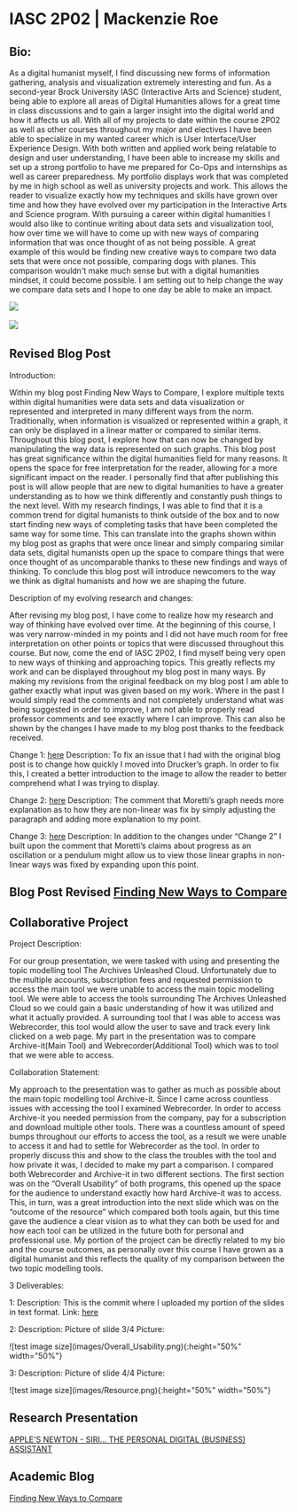 
# IASC 2P02 | Mackenzie Roe

## Bio:

As a digital humanist myself, I find discussing new forms of information gathering, analysis and visualization extremely interesting and fun. As a second-year Brock University  IASC (Interactive Arts and Science) student, being able to explore all areas of Digital Humanities allows for a great time in class discussions and to gain a larger insight into the digital world and how it affects us all. With all of my projects to date within the course 2P02 as well as other courses throughout my major and electives I have been able to specialize in my wanted career which is User Interface/User Experience Design. With both written and applied work being relatable to design and user understanding, I have been able to increase my skills and set up a strong portfolio to have me prepared for Co-Ops and internships as well as career preparedness. My portfolio displays work that was completed by me in high school as well as university projects and work. This allows the reader to visualize exactly how my techniques and skills have grown over time and how they have evolved over my participation in the Interactive Arts and Science program. With pursuing a career within digital humanities I would also like to continue writing about data sets and visualization tool, how over time we will have to come up with new ways of comparing information that was once thought of as not being possible. A great example of this would be finding new creative ways to compare two data sets that were once not possible, comparing dogs with planes. This comparison wouldn't make much sense but with a digital humanities mindset, it could become possible. I am setting out to help change the way we compare data sets and I hope to one day be able to make an impact.

![](images/digital-huge-manatees.jpg)


![](images/featured.jpg)

## Revised Blog Post 

Introduction:

Within my blog post Finding New Ways to Compare, I explore multiple texts within digital humanities were data sets and data visualization or represented and interpreted in many different ways from the norm. Traditionally, when information is visualized or represented within a graph, it can only be displayed in a linear matter or compared to similar items. Throughout this blog post, I explore how that can now be changed by manipulating the way data is represented on such graphs. This blog post has great significance within the digital humanities field for many reasons. It opens the space for free interpretation for the reader, allowing for a more significant impact on the reader. I personally find that after publishing this post is will allow people that are new to digital humanities to have a greater understanding as to how we think differently and constantly push things to the next level. With my research findings, I was able to find that it is a common trend for digital humanists to think outside of the box and to now start finding new ways of completing tasks that have been completed the same way for some time. This can translate into the graphs shown within my blog post as graphs that were once linear and simply comparing similar data sets, digital humanists open up the space to compare things that were once thought of as uncomparable thanks to these new findings and ways of thinking. To conclude this blog post will introduce newcomers to the way we think as digital humanists and how we are shaping the future. 

Description of my evolving research and changes: 

After revising my blog post, I have come to realize how my research and way of thinking have evolved over time. At the beginning of this course, I was very narrow-minded in my points and I did not have much room for free interpretation on other points or topics that were discussed throughout this course. But now, come the end of  IASC 2P02, I find myself being very open to new ways of thinking and approaching topics. This greatly reflects my work and can be displayed throughout my blog post in many ways. By making my revisions from the original feedback on my blog post I am able to gather exactly what input was given based on my work. Where in the past I would simply read the comments and not completely understand what was being suggested in order to improve, I am not able to properly read professor comments and see exactly where I can improve. This can also be shown by the changes I have made to my blog post thanks to the feedback received.

Change 1: [here](https://github.com/mackenzieroe/IASC-2P02/commit/80a0c77d4d2bca1ec92c3cb1c52e603b6ffbd70f) Description: To fix an issue that I had with the original blog post is to change how quickly I moved into Drucker’s graph. In order to fix this, I created a better introduction to the image to allow the reader to better comprehend what I was trying to display.

Change 2: [here](https://github.com/mackenzieroe/IASC-2P02/commit/86f395133f7a6d77c5d589542ffaa9d1a1fae97f) Description: The comment that Moretti’s graph needs more explanation as to how they are non-linear was fix by simply adjusting the paragraph and adding more explanation to my point.

Change 3: [here](https://github.com/mackenzieroe/IASC-2P02/commit/b9d2ce55f4d05efc8758af846c7d9260089bd117) Description: In addition to the changes under “Change 2” I built upon the comment that Moretti’s claims about progress as an oscillation or a pendulum might allow us to view those linear graphs in non-linear ways was fixed by expanding upon this point.  


## Blog Post Revised [Finding New Ways to Compare](Revised_Blog.md)

## Collaborative Project

Project Description:

For our group presentation, we were tasked with using and presenting the topic modelling tool The Archives Unleashed Cloud. Unfortunately due to the multiple accounts, subscription fees and requested permission to access the main tool we were unable to access the main topic modelling tool. We were able to access the tools surrounding The Archives Unleashed Cloud so we could gain a basic understanding of how it was utilized and what it actually provided. A surrounding tool that I was able to access was Webrecorder, this tool would allow the user to save and track every link clicked on a web page. My part in the presentation was to compare Archive-it(Main Tool) and Webrecorder(Additional Tool) which was to tool that we were able to access. 

Collaboration Statement:

My approach to the presentation was to gather as much as possible about the main topic modelling tool Archive-it. Since I came across countless issues with accessing the tool I examined Webrecorder. In order to access Archive-it you needed permission from the company, pay for a subscription and download multiple other tools. There was a countless amount of speed bumps throughout our efforts to access the tool, as a result  we were unable to access it and had to settle for Webrecorder as the tool. In order to properly discuss this and show to the class the troubles with the tool and how private it was, I decided to make my part a comparison. I compared both Webrecorder and Archive-it in two different sections. The first section was on the “Overall Usability” of both programs, this opened up the space for the audience to understand exactly how hard Archive-it was to access. This, in turn, was a great introduction into the next slide which was on the “outcome of the resource” which compared both tools again, but this time gave the audience a clear vision as to what they can both be used for and how each tool can be utilized in the future both for personal and professional use. My portion of the project can be directly related to my bio and the course outcomes, as personally over this course I have grown as a digital humanist and this reflects the quality of my comparison between the two topic modelling tools.

3 Deliverables:

1: 
Description: This is the commit where I uploaded my portion of the slides in text format. 
Link: [here](https://github.com/IascAtBrock/IASC-2P02-TeamPresentations/commit/d3c99b946f2503a6d0f7bf5e8d21bce1b38a8026)

2: 
Description: Picture of slide 3/4
Picture:
<p></p>
![test image size](images/Overall_Usability.png){:height="50%" width="50%"}

3: 
Description: Picture of slide 4/4 
Picture: 
<p></p>
![test image size](images/Resource.png){:height="50%" width="50%"}

## Research Presentation

[APPLE'S NEWTON - SIRI... THE PERSONAL DIGITAL (BUSINESS) ASSISTANT](reveal1/index.html)

## Academic Blog

[Finding New Ways to Compare](blog)


